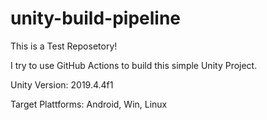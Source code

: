 # unity-build-pipeline

This is a Test Reposetory!

I try to use GitHub Actions to build this simple Unity Project.

Unity Version: 2019.4.4f1

Target Plattforms: Android, Win, Linux
